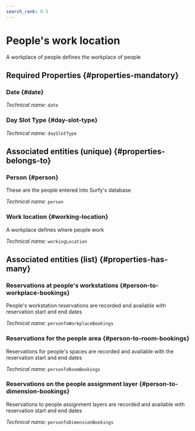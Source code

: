 ```yaml
---
search_rank: 0.5
---    
```

# People's work location
<!--- THIS FILE IS GENERATED PLEASE DO NOT EDIT IT DIRECTLY --->

A workplace of people defines the workplace of people

<OH code="personWorkingLocation"/>




## Required Properties {#properties-mandatory}
    
### Date {#date}



*Technical name:* ```date```
<PH code="personWorkingLocation:date"/>

### Day Slot Type {#day-slot-type}



*Technical name:* ```daySlotType```
<PH code="personWorkingLocation:daySlotType"/>

    



## Associated entities (unique) {#properties-belongs-to}

### Person {#person}

These are the people entered into Surfy's database

*Technical name:* ```person```
<PH code="personWorkingLocation:person"/>

### Work location {#working-location}

A workplace defines where people work

*Technical name:* ```workingLocation```
<PH code="personWorkingLocation:workingLocation"/>


## Associated entities (list) {#properties-has-many}

### Reservations at people's workstations {#person-to-workplace-bookings}

People's workstation reservations are recorded and available with reservation start and end dates

*Technical name:* ```personToWorkplaceBookings```
<PH code="personWorkingLocation:personToWorkplaceBookings"/>

### Reservations for the people area {#person-to-room-bookings}

Reservations for people's spaces are recorded and available with the reservation start and end dates

*Technical name:* ```personToRoomBookings```
<PH code="personWorkingLocation:personToRoomBookings"/>

### Reservations on the people assignment layer {#person-to-dimension-bookings}

Reservations to people assignment layers are recorded and available with reservation start and end dates

*Technical name:* ```personToDimensionBookings```
<PH code="personWorkingLocation:personToDimensionBookings"/>




